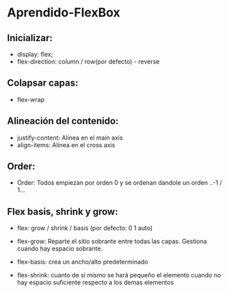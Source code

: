 # Aprendido-FlexBox

## Inicializar:

* display: flex;
* flex-direction: column / row(por defecto) - reverse

## Colapsar capas:

* flex-wrap

## Alineación del contenido:

* justify-content: Alinea en el main axis
* align-items: Alinea en el cross axis

## Order:

* Order: Todos empiezan por orden 0 y se ordenan dandole un orden ..-1 / 1...


## Flex basis, shrink y grow:
* flex: grow / shrink / basis (por defecto: 0 1 auto)

* flex-grow: Reparte el sitio sobrante entre todas las capas. Gestiona cuando hay espacio sobrante.

* flex-basis: crea un ancho/alto predeterminado

* flex-shrink: cuanto de si mismo se hará pequeño el elemento cuando no hay espacio suficiente respecto a los demas elementos